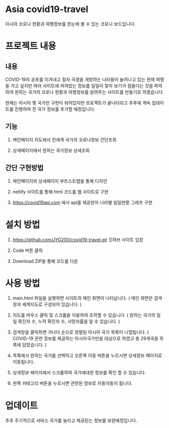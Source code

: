 # Asia covid19-travel
아시아 코로나 현황과 여행정보를 한눈에 볼 수 있는 코로나 보드입니다.


# 프로젝트 내용
## 내용
COVID-19의 공포를 이겨내고 점차 국경을 개방하는 나라들이 늘어나고 있는 현재 여행을 가고 싶지만
여러 사이트에 퍼져있는 정보를 일일이 찾아 보기가 힘들다는 것을 파악하여
원하는 국가의 코로나 현황과 여행정보를 알려주는 사이트를 만들기로 하였습니다.

현재는 아시아 몇 국가만 구현이 되어있지만 프로젝트가 끝나더라고 추후에 계속 업데이트를 진행하여
전 국가 정보를 추가할 예정입니다.

## 기능
1. 메인페이지 지도에서 전세계 국가의 코로나정보 간단조회 

2. 상세페이지에서 원하는 국가정보 상세조회

## 간단 구현방법
1. 메인페이지와 상세페이지 부트스트랩을 통해 디자인

2. netlify 사이트를 통해 html 코드를 웹 사이트로 구현

3. https://covid19api.com 에서 api를 제공받아 나라별 일일현황 그래프 구현  


# 설치 방법
1. https://github.com/JYG200/covid19-travel.git 깃허브 사이트 입장

2. Code 버튼 클릭

3. Download ZIP을 통해 코드를 다운


# 사용 방법
1. main.html 파일을 실행하면 사이트의 메인 화면이 나타납니다.
   ( 메인 화면은 검색창과 세계지도로 구성되어 있습니다. )

2. 지도를 마우스 클릭 및 스크롤을 이용하여 조작할 수 있습니다.
   ( 원하는 국가의 일일 확진자 수, 누적 확진자 수, 사망자률을 알 수 있습니다. )

3. 검색창을 클릭하면 가나다 순으로 정렬된 아시아 국가 목록이 나열됩니다.
   ( COVID-19 관련 정보를 제공하는 아시아국가만을 대상으로 하였고 총 29개국을 목록에 담았습니다. )

4. 목록에서 원하는 국가를 선택하고 오른쪽 이동 버튼을 누르시면 상세정보 페이지로 이동됩니다.

5. 상세정보 페이지에서 스크롤하여 국가에대한 정보를 확인 할 수 있습니다.

6. 왼쪽 카테고리 버튼을 누르시면 관련된 정보로 자동이동이 됩니다.


# 업데이트
추후 주기적으로 서비스 국가를 늘리고 제공된는 정보를 보완예정입니다.


